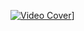 [![Video Cover](https://drive.google.com/file/d/1FPao0YcjQe-qMJ5iLFGO6IZhYPFsaafc/view?usp=sharing)](https://drive.google.com/file/d/1FPao0YcjQe-qMJ5iLFGO6IZhYPFsaafc/view?usp=sharing)]
